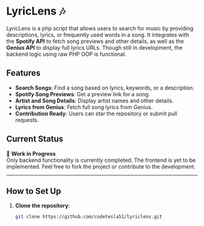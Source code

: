 # LyricLens 🎶

LyricLens is a php script that allows users to search for music by providing descriptions, lyrics, or frequently used words in a song. It integrates with the **Spotify API** to fetch song previews and other details, as well as the **Genius API** to display full lyrics URLs. Though still in development, the backend logic using raw PHP OOP is functional.

## Features

- **Search Songs**: Find a song based on lyrics, keywords, or a description.
- **Spotify Song Previews**: Get a preview link for a song.
- **Artist and Song Details**: Display artist names and other details.
- **Lyrics from Genius**: Fetch full song lyrics from Genius.
- **Contribution Ready**: Users can star the repository or submit pull requests.

## Current Status

🚧 **Work in Progress**  
Only backend functionality is currently completed. The frontend is yet to be implemented. Feel free to fork the project or contribute to the development.

---

## How to Set Up

1. **Clone the repository**:

   ```bash
   git clone https://github.com/codetesla51/lyriclens.git
